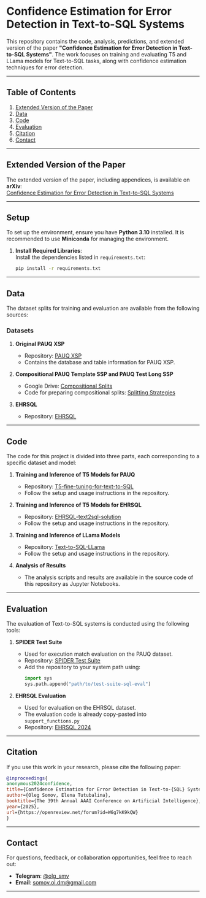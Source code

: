 
# Confidence Estimation for Error Detection in Text-to-SQL Systems

This repository contains the code, analysis, predictions, and extended version of the paper **"Confidence Estimation for Error Detection in Text-to-SQL Systems"**. The work focuses on training and evaluating T5 and LLama models for Text-to-SQL tasks, along with confidence estimation techniques for error detection.

---

## Table of Contents
1. [Extended Version of the Paper](#extended-version-of-the-paper)
2. [Data](#data)
3. [Code](#code)
4. [Evaluation](#evaluation)
5. [Citation](#citation)
6. [Contact](#contact)

---

## Extended Version of the Paper

The extended version of the paper, including appendices, is available on **arXiv**:  
[Confidence Estimation for Error Detection in Text-to-SQL Systems](https://arxiv.org/abs/2501.09527)

---

## Setup

To set up the environment, ensure you have **Python 3.10** installed. It is recommended to use **Miniconda** for managing the environment.

1. **Install Required Libraries**:  
   Install the dependencies listed in `requirements.txt`:
   ```bash
   pip install -r requirements.txt
   ```

---


## Data

The dataset splits for training and evaluation are available from the following sources:

### Datasets
1. **Original PAUQ XSP**  
   - Repository: [PAUQ XSP](https://github.com/ai-spiderweb/pauq)  
   - Contains the database and table information for PAUQ XSP.

2. **Compositional PAUQ Template SSP and PAUQ Test Long SSP**  
   - Google Drive: [Compositional Splits](https://drive.google.com/drive/folders/12cBewVCrBObBb1qgEg1nXHoqq3hHTT7K?usp=sharing)  
   - Code for preparing compositional splits: [Splitting Strategies](https://github.com/runnerup96/splitting-strategies)  

3. **EHRSQL**  
   - Repository: [EHRSQL](https://github.com/glee4810/ehrsql-2024)  

---

## Code

The code for this project is divided into three parts, each corresponding to a specific dataset and model:

1. **Training and Inference of T5 Models for PAUQ**  
   - Repository: [T5-fine-tuning-for-text-to-SQL](https://github.com/runnerup96/T5-fine-tuning-for-text-to-SQL)  
   - Follow the setup and usage instructions in the repository.

2. **Training and Inference of T5 Models for EHRSQL**  
   - Repository: [EHRSQL-text2sql-solution](https://github.com/runnerup96/EHRSQL-text2sql-solution)  
   - Follow the setup and usage instructions in the repository.

3. **Training and Inference of LLama Models**  
   - Repository: [Text-to-SQL-LLama](https://github.com/runnerup96/Text-to-SQL-LLama)  
   - Follow the setup and usage instructions in the repository.

4. **Analysis of Results**  
   - The analysis scripts and results are available in the source code of this repository as Jupyter Notebooks.

---

## Evaluation

The evaluation of Text-to-SQL systems is conducted using the following tools:

1. **SPIDER Test Suite**  
   - Used for execution match evaluation on the PAUQ dataset.  
   - Repository: [SPIDER Test Suite](https://github.com/taoyds/test-suite-sql-eval)  
   - Add the repository to your system path using:
     ```python
     import sys
     sys.path.append("path/to/test-suite-sql-eval")
     ```

2. **EHRSQL Evaluation**  
   - Used for evaluation on the EHRSQL dataset.  
   - The evaluation code is already copy-pasted into `support_functions.py`
   - Repository: [EHRSQL 2024](https://github.com/glee4810/ehrsql-2024)  

---

## Citation

If you use this work in your research, please cite the following paper:

```bibtex
@inproceedings{
anonymous2024confidence,
title={Confidence Estimation for Error Detection in Text-to-{SQL} Systems},
author={Oleg Somov, Elena Tutubalina},
booktitle={The 39th Annual AAAI Conference on Artificial Intelligence},
year={2025},
url={https://openreview.net/forum?id=W6g7kK9kQW}
}
```

---

## Contact

For questions, feedback, or collaboration opportunities, feel free to reach out:

- **Telegram**: [@olg_smv](https://t.me/olg_smv)  
- **Email**: [somov.ol.dm@gmail.com](mailto:somov.ol.dm@gmail.com)  

---